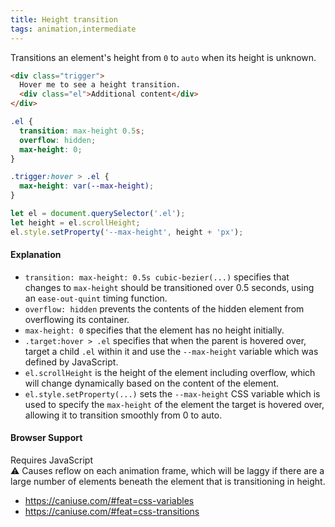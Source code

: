```yaml
---
title: Height transition
tags: animation,intermediate
---
```


Transitions an element's height from `0` to `auto` when its height is unknown.

```html
<div class="trigger">
  Hover me to see a height transition.
  <div class="el">Additional content</div>
</div>
```

```css
.el {
  transition: max-height 0.5s;
  overflow: hidden;
  max-height: 0;
}

.trigger:hover > .el {
  max-height: var(--max-height);
}
```

```js
let el = document.querySelector('.el');
let height = el.scrollHeight;
el.style.setProperty('--max-height', height + 'px');
```

#### Explanation

- `transition: max-height: 0.5s cubic-bezier(...)` specifies that changes to `max-height` should be transitioned over 0.5 seconds, using an `ease-out-quint` timing function.
- `overflow: hidden` prevents the contents of the hidden element from overflowing its container.
- `max-height: 0` specifies that the element has no height initially.
- `.target:hover > .el` specifies that when the parent is hovered over, target a child `.el` within it and use the `--max-height` variable which was defined by JavaScript.
- `el.scrollHeight` is the height of the element including overflow, which will change dynamically based on the content of the element.
- `el.style.setProperty(...)` sets the `--max-height` CSS variable which is used to specify the `max-height` of the element the target is hovered over, allowing it to transition smoothly from 0 to auto.

#### Browser Support

<div class="snippet__requires-javascript">Requires JavaScript</div>
<span class="snippet__support-note">⚠️ Causes reflow on each animation frame, which will be laggy if there are a large number of elements beneath the element that is transitioning in height.</span>

- https://caniuse.com/#feat=css-variables
- https://caniuse.com/#feat=css-transitions
